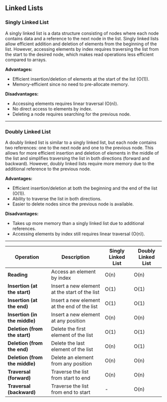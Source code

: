 ## Linked Lists

### Singly Linked List

A singly linked list is a data structure consisting of nodes where each node contains data and a reference to the next node in the list. Singly linked lists allow efficient addition and deletion of elements from the beginning of the list. However, accessing elements by index requires traversing the list from the start to the desired node, which makes read operations less efficient compared to arrays.

**Advantages:**
- Efficient insertion/deletion of elements at the start of the list (O(1)).
- Memory-efficient since no need to pre-allocate memory.

**Disadvantages:**
- Accessing elements requires linear traversal (O(n)).
- No direct access to elements by index.
- Deleting a node requires searching for the previous node.

---

### Doubly Linked List

A doubly linked list is similar to a singly linked list, but each node contains two references: one to the next node and one to the previous node. This allows for more efficient insertion and deletion of elements in the middle of the list and simplifies traversing the list in both directions (forward and backward). However, doubly linked lists require more memory due to the additional reference to the previous node.

**Advantages:**
- Efficient insertion/deletion at both the beginning and the end of the list (O(1)).
- Ability to traverse the list in both directions.
- Easier to delete nodes since the previous node is available.

**Disadvantages:**
- Takes up more memory than a singly linked list due to additional references.
- Accessing elements by index still requires linear traversal (O(n)).

---

| **Operation**                 | **Description**                                     | **Singly Linked List** | **Doubly Linked List** |
|-------------------------------|----------------------------------------------------|------------------------|------------------------|
| **Reading**                   | Access an element by index                         | O(n)                   | O(n)                   |
| **Insertion (at the start)**   | Insert a new element at the start of the list      | O(1)                   | O(1)                   |
| **Insertion (at the end)**     | Insert a new element at the end of the list        | O(1)                   | O(1)                   |
| **Insertion (in the middle)**  | Insert a new element at any position               | O(n)                   | O(n)                   |
| **Deletion (from the start)**  | Delete the first element of the list               | O(1)                   | O(1)                   |
| **Deletion (from the end)**    | Delete the last element of the list                | O(n)                   | O(1)                   |
| **Deletion (from the middle)** | Delete an element from any position                | O(n)                   | O(n)                   |
| **Traversal (forward)**        | Traverse the list from start to end                | O(n)                   | O(n)                   |
| **Traversal (backward)**       | Traverse the list from end to start                | -                      | O(n)                   |

